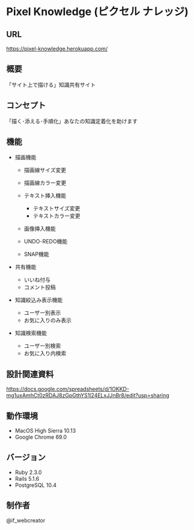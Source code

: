 # Pixel Knowledge (ピクセル ナレッジ)

## URL
https://pixel-knowledge.herokuapp.com/

## 概要
「サイト上で描ける」知識共有サイト

## コンセプト
「描く･添える･手順化」あなたの知識定着化を助けます

## 機能
- 描画機能
  - 描画線サイズ変更
  - 描画線カラー変更

  - テキスト挿入機能
    - テキストサイズ変更
    - テキストカラー変更

  - 画像挿入機能

  - UNDO･REDO機能
  - SNAP機能

- 共有機能
  - いいね付与
  - コメント投稿

- 知識絞込み表示機能
  - ユーザー別表示
  - お気に入りのみ表示

- 知識検索機能
  - ユーザー別検索
  - お気に入り内検索

## 設計関連資料
https://docs.google.com/spreadsheets/d/1OKKD-mg1uxAmhCt0zRDAJ8zGpGthYS1l24ELxJJnBr8/edit?usp=sharing

## 動作環境
- MacOS High Sierra 10.13
- Google Chrome 69.0

## バージョン
- Ruby 2.3.0
- Rails 5.1.6
- PostgreSQL 10.4

## 制作者
@if_webcreator

